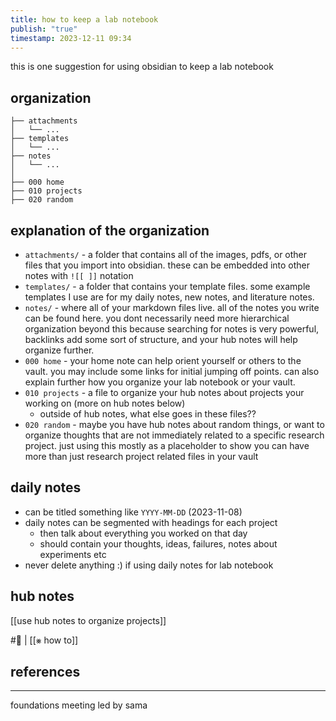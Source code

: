 ```yaml
---
title: how to keep a lab notebook
publish: "true"
timestamp: 2023-12-11 09:34
---
```

this is one suggestion for using obsidian to keep a lab notebook
## organization
```
├── attachments     
│	└── ...
├── templates       
│	└── ...
├── notes           
│	└── ...
│
├── 000 home        					   
├── 010 projects    
├── 020 random
```

## explanation of the organization
- `attachments/` - a folder that contains all of the images, pdfs, or other files that you import into obsidian. these can be embedded into other notes with `![[ ]]` notation
- `templates/` - a folder that contains your template files. some example templates I use are for my daily notes, new notes, and literature notes.
- `notes/` - where all of your markdown files live. all of the notes you write can be found here. you dont necessarily need more hierarchical organization beyond this because searching for notes is very powerful, backlinks add some sort of structure, and your hub notes will help organize further.
- `000 home` - your home note can help orient yourself or others to the vault. you may include some links for initial jumping off points. can also explain further how you organize your lab notebook or your vault.
- `010 projects` - a file to organize your hub notes about projects your working on (more on hub notes below)
	- outside of hub notes, what else goes in these files??
- `020 random` - maybe you have hub notes about random things, or want to organize thoughts that are not immediately related to a specific research project. just using this mostly as a placeholder to show you can have more than just research project related files in your vault

## daily notes
- can be titled something like `YYYY-MM-DD` (2023-11-08)
- daily notes can be segmented with headings for each project
	- then talk about everything you worked on that day
	- should contain your thoughts, ideas, failures, notes about experiments etc
- never delete anything :) if using daily notes for lab notebook
## hub notes
[[use hub notes to organize projects]]


#🐛 | [[⨳ how to]]
## references
---
foundations meeting led by sama